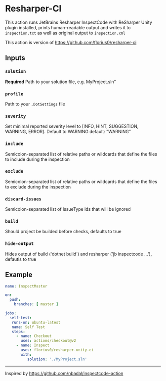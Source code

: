# Resharper-CI

This action runs JetBrains Resharper InspectCode with ReSharper Unity plugin installed, prints human-readable output and writes it to `inspection.txt` as well as original output to `inspection.xml`

This action is version of <https://github.com/florius0/resharper-ci>

## Inputs

### `solution`

  **Required** Path to your solution file, e.g. MyProject.sln"

### `profile`

  Path to your `.DotSettings` file

### `severity`

  Set minimal reported severity level to [INFO, HINT, SUGGESTION, WARNING, ERROR]. Default to WARNING
  default: "WARNING"

### `include`

  Semicolon-separated list of relative paths or wildcards that define the files to include during the inspection

### `exclude`

  Semicolon-separated list of relative paths or wildcards that define the
  files to exclude during the inspection

### `discard-issues`

  Semicolon-separated list of IssueType Ids that will be ignored

### `build`

  Should project be builded before checks, defaults to true

### `hide-output`

  Hides output of build ('dotnet build') and resharper ('jb inspectcode ...'), defautls to true

## Example

```yaml
name: InspectMaster

on:
  push:
    branches: [ master ]

jobs:
  self-test:
   runs-on: ubuntu-latest
   name: Self Test
   steps:
     - name: Checkout
       uses: actions/checkout@v2
     - name: Inspect
       uses: florius0/resharper-unity-ci
       with:
          solution: './MyProject.sln'
```

------
Inspired by <https://github.com/nbadal/inspectcode-action>
